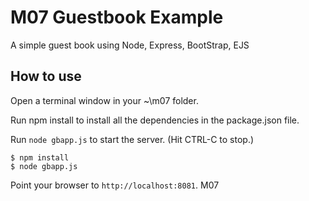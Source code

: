 # M07 Guestbook Example

A simple guest book using Node, Express, BootStrap, EJS

## How to use

Open a terminal window in your ~\m07 folder.

Run npm install to install all the dependencies in the package.json file.

Run `node gbapp.js` to start the server.  (Hit CTRL-C to stop.)

```
$ npm install
$ node gbapp.js
```

Point your browser to `http://localhost:8081`.
M07
